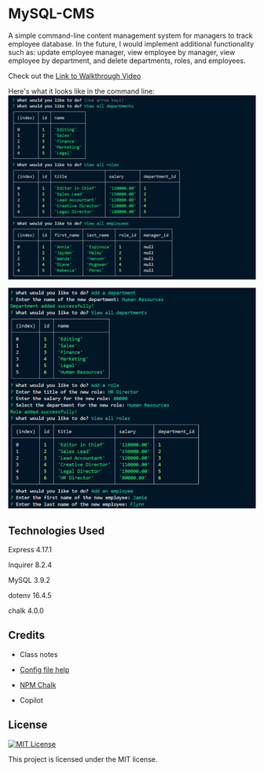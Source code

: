 # MySQL-CMS
A simple command-line content management system for managers to track employee database. In the future, I would implement additional functionality such as: update employee manager, view employee by manager, view employee by department, and delete departments, roles, and employees. 

Check out the 
[Link to Walkthrough Video](https://drive.google.com/file/d/1HreF63jXN_tCWOu0hgZMp-9JwMC7fhy2/view)


Here's what it looks like in the command line:
![Image of shapes.js.](./images/screenshot1.png)

![Image of shapes.test.js.](./images/screenshot2.png)

  ## Technologies Used

  Express 4.17.1

  Inquirer 8.2.4

  MySQL 3.9.2

  dotenv 16.4.5

  chalk 4.0.0

  ## Credits

 * Class notes

* [Config file help](https://github.com/jpd61/employee-tracker/tree/master)

* [NPM Chalk](https://www.npmjs.com/package/chalk)

* Copilot

## License
[![MIT License](https://img.shields.io/badge/License-MIT-green.svg)](https://choosealicense.com/licenses/mit/)

This project is licensed under the MIT license.



